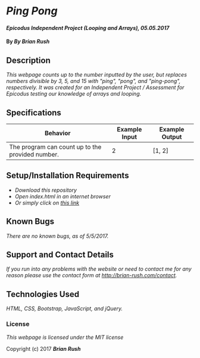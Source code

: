 # _Ping Pong_

#### _Epicodus Independent Project (Looping and Arrays), 05.05.2017_

#### By _**By Brian Rush**_

## Description

_This webpage counts up to the number inputted by the user, but replaces numbers divisible by 3, 5, and 15 with "ping", "pong", and "ping-pong", respectively. It was created for an Independent Project / Assessment for Epicodus testing our knowledge of arrays and looping._

## Specifications

Behavior | Example Input | Example Output
--- | --- | ---
The program can count up to the provided number. | 2 | [1, 2]



## Setup/Installation Requirements

* _Download this repository_
* _Open index.html in an internet browser_
* _Or simply click on [this link](http://Brian-Rush.github.io/ping-pong)_

## Known Bugs

_There are no known bugs, as of 5/5/2017._

## Support and Contact Details

_If you run into any problems with the website or need to contact me for any reason please use the contact form at http://brian-rush.com/contact._

## Technologies Used

_HTML, CSS, Bootstrap, JavaScript, and jQuery._

### License

*This webpage is licensed under the MIT license*

Copyright (c) 2017 **_Brian Rush_**
